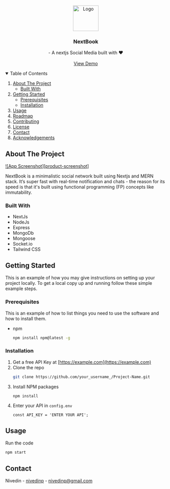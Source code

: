 <!-- PROJECT LOGO -->
<br />
<p align="center">
  <a href="https://social-media-nextjs.herokuapp.com/">
    <img src="images/logo.png" alt="Logo" width="80" height="80">
  </a>

  <h3 align="center">NextBook </h3>

  <p align="center">
    - A nextjs Social Media built with ❤️
    <br />
    <br />
    <a href="https://social-media-nextjs.herokuapp.com/">View Demo</a>
  </p>
</p>

<!-- TABLE OF CONTENTS -->
<details open="open">
  <summary>Table of Contents</summary>
  <ol>
    <li>
      <a href="#about-the-project">About The Project</a>
      <ul>
        <li><a href="#built-with">Built With</a></li>
      </ul>
    </li>
    <li>
      <a href="#getting-started">Getting Started</a>
      <ul>
        <li><a href="#prerequisites">Prerequisites</a></li>
        <li><a href="#installation">Installation</a></li>
      </ul>
    </li>
    <li><a href="#usage">Usage</a></li>
    <li><a href="#roadmap">Roadmap</a></li>
    <li><a href="#contributing">Contributing</a></li>
    <li><a href="#license">License</a></li>
    <li><a href="#contact">Contact</a></li>
    <li><a href="#acknowledgements">Acknowledgements</a></li>
  </ol>
</details>

<!-- ABOUT THE PROJECT -->

## About The Project

[![App Screenshot][product-screenshot]](https://example.com)

NextBook is a minimalistic social network built using Nextjs and MERN stack. It’s super fast with real-time notification and chats - the reason for its speed is that it's built using functional programming (FP) concepts like immutability.

### Built With

- NextJs
- NodeJs
- Express
- MongoDb
- Mongoose
- Socket.io
- Tailwind CSS

<!-- GETTING STARTED -->

## Getting Started

This is an example of how you may give instructions on setting up your project locally.
To get a local copy up and running follow these simple example steps.

### Prerequisites

This is an example of how to list things you need to use the software and how to install them.

- npm
  ```sh
  npm install npm@latest -g
  ```

### Installation

1. Get a free API Key at [https://example.com](https://example.com)
2. Clone the repo
   ```sh
   git clone https://github.com/your_username_/Project-Name.git
   ```
3. Install NPM packages
   ```sh
   npm install
   ```
4. Enter your API in `config.env`
   ```JS
   const API_KEY = 'ENTER YOUR API';
   ```

<!-- USAGE EXAMPLES -->

## Usage

Run the code

```sh
npm start
```

<!-- CONTACT -->

## Contact

Nivedin - [nivedinp](https://twitter.com/nivedinp) - nivedinp@gmail.com
